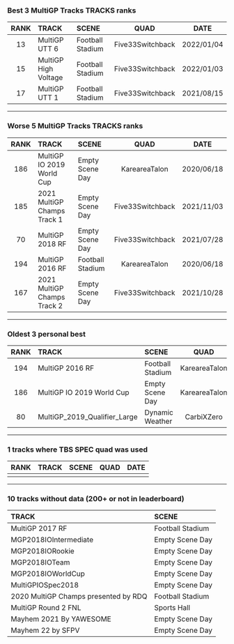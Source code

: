 ### Best 3 MultiGP Tracks TRACKS ranks
|RANK|TRACK|SCENE|QUAD|DATE|
|:---:|:---|:---|:---:|:---:|
|13|MultiGP UTT 6|Football Stadium|Five33Switchback|2022/01/04|
|15|MultiGP High Voltage|Football Stadium|Five33Switchback|2022/01/03|
|17|MultiGP UTT 1|Football Stadium|Five33Switchback|2021/08/15|
---
### Worse 5 MultiGP Tracks TRACKS ranks
|RANK|TRACK|SCENE|QUAD|DATE|
|:---:|:---|:---|:---:|:---:|
|186|MultiGP IO 2019 World Cup|Empty Scene Day|KareareaTalon|2020/06/18|
|185|2021 MultiGP Champs Track 1|Empty Scene Day|Five33Switchback|2021/11/03|
|70|MultiGP 2018 RF|Empty Scene Day|Five33Switchback|2021/07/28|
|194|MultiGP 2016 RF|Football Stadium|KareareaTalon|2020/06/18|
|167|2021 MultiGP Champs Track 2|Empty Scene Day|Five33Switchback|2021/10/28|
---
### Oldest 3 personal best
|RANK|TRACK|SCENE|QUAD|DATE|
|:---:|:---|:---|:---:|:---:|
|194|MultiGP 2016 RF|Football Stadium|KareareaTalon|2020/06/18|
|186|MultiGP IO 2019 World Cup|Empty Scene Day|KareareaTalon|2020/06/18|
|80|MultiGP_2019_Qualifier_Large|Dynamic Weather|CarbiXZero|2021/03/04|
---
### 1 tracks where TBS SPEC quad was used
|RANK|TRACK|SCENE|QUAD|DATE|
|:---:|:---|:---|:---:|:---:|
||||||
---
### 10 tracks without data (200+ or not in leaderboard)
|TRACK|SCENE|
|:---|:---|
|MultiGP 2017 RF|Football Stadium|
|MGP2018IOIntermediate|Empty Scene Day|
|MGP2018IORookie|Empty Scene Day|
|MGP2018IOTeam|Empty Scene Day|
|MGP2018IOWorldCup|Empty Scene Day|
|MultiGPIOSpec2018|Empty Scene Day|
|2020 MultiGP Champs presented by RDQ|Football Stadium|
|MultiGP Round 2 FNL|Sports Hall|
|Mayhem 2021 By YAWESOME|Empty Scene Day|
|Mayhem 22 by SFPV|Empty Scene Day|
